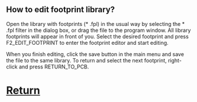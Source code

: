 ## How to edit footprint library?
Open the library with footprints (* .fpl) in the usual way by selecting the * .fpl filter in the dialog box, or drag the file to the program window. All library footprints will appear in front of you. Select the desired footprint and press F2_EDIT_FOOTPRINT to enter the footprint editor and start editing.

When you finish editing, click the save button in the main menu and save the file to the same library. To return and select the next footprint, right-click and press RETURN_TO_PCB.

# [Return](How_to.md)
